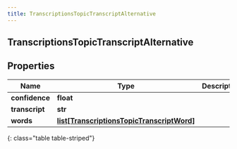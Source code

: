 ```yaml
---
title: TranscriptionsTopicTranscriptAlternative
---
```

## TranscriptionsTopicTranscriptAlternative

## Properties

|Name | Type | Description | Notes|
|------------ | ------------- | ------------- | -------------|
| **confidence** | **float** |  | [optional] |
| **transcript** | **str** |  | [optional] |
| **words** | [**list[TranscriptionsTopicTranscriptWord]**](TranscriptionsTopicTranscriptWord.html) |  | [optional] |
{: class="table table-striped"}


